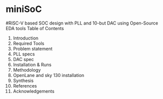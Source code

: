 # miniSoC
#RISC-V based SOC design with PLL and 10-but DAC using Open-Source EDA tools
Table of Contents
1. Introduction
2. Required Tools
3. Problem statement
4. PLL specs
5. DAC spec
6. Installation & Runs
7. Methodology
8. OpenLane and sky 130 installation
9. Synthesis
10. References
11. Acknowledgements

